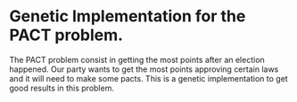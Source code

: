 # Genetic Implementation for the PACT problem.

The PACT problem consist in getting the most points after an election happened. Our party wants to get the most points approving certain laws and it will need to make some pacts. This is a genetic implementation to get good results in this problem.